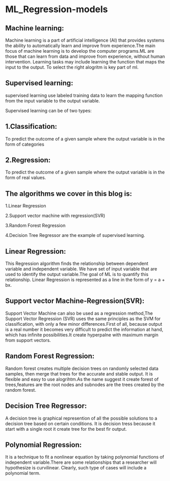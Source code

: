 # ML_Regression-models
## Machine learning:

Machine learning is a part of artificial intelligence (AI) that provides systems the ability to automatically learn and improve from experience.The main focus of machine learning is to develop the computer programs.ML are those that can learn from data and improve from experience, without human intervention. Learning tasks may include learning the function that maps the input to the output. To select the right alogritm is key part of ml.

## Supervised learning:
supervised learning use labeled training data to learn the mapping function from the input variable to the output variable.

Supervised learning can be of two types:

## 1.Classification:
To predict the outcome of a given sample where the output variable is in the form of categories
## 2.Regression:
To predict the outcome of a given sample where the output variable is in the form of real values.

## The algorithms we cover in this blog is:
1.Linear Regression

2.Support vector machine with regression(SVR)

3.Random Forest Regression

4.Decision Tree Regressor  are the example of supervised learning.

## Linear Regression:

This Regression algorithm finds the relationship between dependent variable and independent variable. We have set of input variable that are used to identify the output variable.The goal of ML is to quantify this relationship.
Linear Regression is represented as a line in the form of y = a + bx.

## Support vector Machine-Regression(SVR):

Support Vector Machine can also be used as a regression method,The Support Vector Regression (SVR) uses the same principles as the SVM for classification, with only a few minor differences.First of all, because output is a real number it becomes very difficult to predict the information at hand, which has infinite possibilities.It create hyperpalne with maximum margin from support vectors.

## Random Forest Regression:

Random forest creates multiple decision trees on randomly selected data samples, then merge that trees for the accurate and stable output. It is flexible and easy to use alogrihtm.As the name suggest it create forest of trees,features are the root nodes and subnodes are the trees created by the random forest.

## Decision Tree Regressor:

A decision tree is graphical represention of all the possible solutions to a decision tree based on certain conditions. It is decision tress because it start with a single root it create tree for the best fir output.

## Polynomial Regression:

It is a technique to fit a nonlinear equation by taking polynomial functions of independent variable.There are some relationships that a researcher will hypothesize is curvilinear. Clearly, such type of cases will include a polynomial term.

